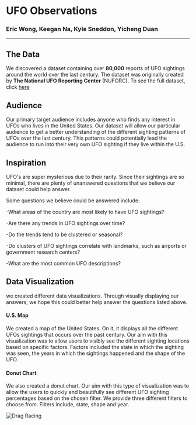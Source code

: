 # UFO Observations
### Eric Wong, Keegan Na, Kyle Sneddon, Yicheng Duan
---

## The Data

We discovered a dataset containing over **80,000** reports of UFO sightings around the world over the last century. The dataset was originally created by **The National UFO Reporting Center** (NUFORC). To see the full dataset, click [here](https://www.kaggle.com/NUFORC/ufo-sightings)


## Audience


Our primary target audience includes anyone who finds any interest in UFOs who lives in the United States. Our dataset will allow our particular audience to get a better understanding of the different sighting patterns of UFOs over the last century. This patterns could potentially lead the audience to run into their very own UFO sighting if they live within the U.S.


## Inspiration

UFO's are super mysterious due to their rarity. Since their sightings are so minimal, there are plenty of unanswered questions that we believe our dataset could help answer.

Some questions we believe could be answered include:

-What areas of the country are most likely to have UFO sightings?

-Are there any trends in UFO sightings over time?

-Do the trends tend to be clustered or seasonal?

-Do clusters of UFO sightings correlate with landmarks, such as airports or government research centers?

-What are the most common UFO descriptions?


## Data Visualization

we created different data visualizations. Through visually displaying our answers, we hope this could better help answer the questions listed above.



#### U.S. Map

We created a map of the United States. On it, it displays all the different UFOs sightings that occurs over the past century. Our aim with this visualization was to allow users to visibly see the different sighting locations based on specific factors. Factors included the state in which the sighting was seen, the years in which the sightings happened and the shape of the UFO.


#### Donut Chart

We also created a donut chart. Our aim with this type of visualization was to allow the users to quickly and beautifully see different UFO sighting percentages based on the chosen filter. We provide three different filters to choose from. Filters include, state, shape and year.


![Drag Racing](Rplot.png)
